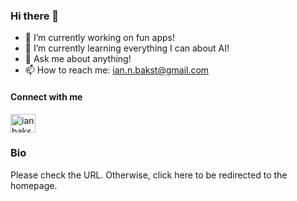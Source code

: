 ### Hi there 👋

- 🔭 I’m currently working on fun apps!
- 🌱 I’m currently learning everything I can about AI!
- 💬 Ask me about anything!
- 📫 How to reach me: ian.n.bakst@gmail.com


#### Connect with me
<a href="https://www.linkedin.com/in/ianbakst" target="blank"><img src="https://raw.githubusercontent.com/rahuldkjain/github-profile-readme-generator/master/src/images/icons/Social/linked-in-alt.svg" alt="ianbakst" height="30" width="40" /></a>

### Bio 

Please check the URL.
Otherwise, click here to be redirected to the homepage.